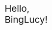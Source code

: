 <!DOCTYPE html>
<html>
<head lang="en">
    <meta charset="UTF-8">
    <title>html5</title>
    <style type="text/css">
    .theme{
      display: block;
      width: 200px;
      font-size: 30px;
      margin: 100px auto;
    }
    </style>
</head>
<body>
<div class="theme">
  Hello, BingLucy!
</div>

</body>
</html>
